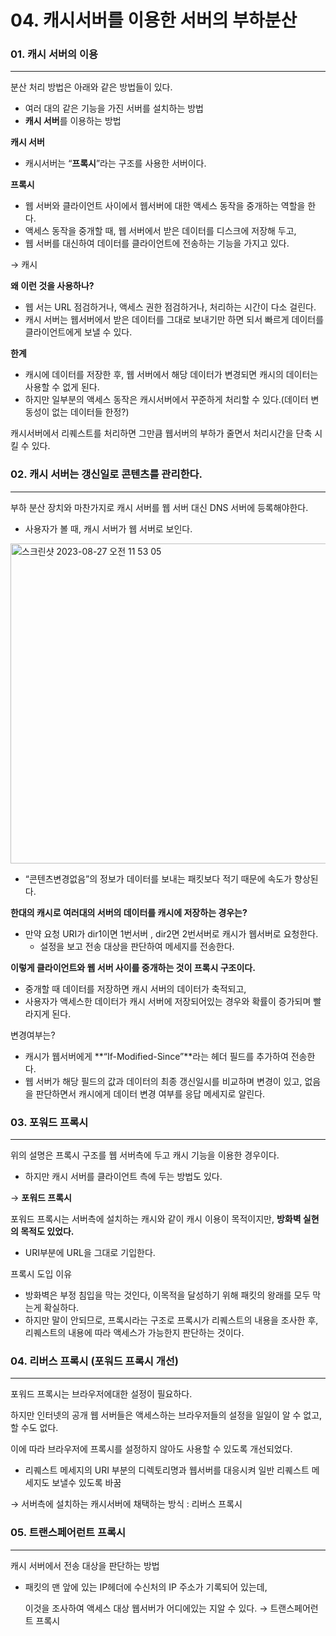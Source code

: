 # 04. 캐시서버를 이용한 서버의 부하분산

### 01. 캐시 서버의 이용

---

분산 처리 방법은 아래와 같은 방법들이 있다.

- 여러 대의 같은 기능을 가진 서버를 설치하는 방법
- **캐시 서버**를 이용하는 방법

**캐시 서버**

- 캐시서버는 “**프록시**”라는 구조를 사용한 서버이다.

**프록시**

- 웹 서버와 클라이언트 사이에서 웹서버에 대한 액세스 동작을 중개하는 역할을 한다.
- 액세스 동작을 중개할 때, 웹 서버에서 받은 데이터를 디스크에 저장해 두고,
- 웹 서버를 대신하여 데이터를 클라이언트에 전송하는 기능을 가지고 있다.

→ 캐시

**왜 이런 것을 사용하나?**

- 웹 서는 URL 점검하거나, 액세스 권한 점검하거나,  처리하는 시간이 다소 걸린다.
- 캐시 서버는 웹서버에서 받은 데이터를 그대로 보내기만 하면 되서 빠르게 데이터를 클라이언트에게 보낼 수 있다.

**한계**

- 캐시에 데이터를 저장한 후, 웹 서버에서 해당 데이터가 변경되면 캐시의 데이터는 사용할 수 없게 된다.
- 하지만 일부분의 액세스 동작은 캐시서버에서 꾸준하게 처리할 수 있다.(데이터 변동성이 없는 데이터들 한정?)

캐시서버에서 리퀘스트를 처리하면 그만큼 웹서버의 부하가 줄면서 처리시간을 단축 시킬 수 있다.

### 02. 캐시 서버는 갱신일로 콘텐츠를 관리한다.

---

부하 분산 장치와 마찬가지로 캐시 서버를 웹 서버 대신 DNS 서버에 등록해야한다.

- 사용자가 볼 때, 캐시 서버가 웹 서버로 보인다.

<img width="512" alt="스크린샷 2023-08-27 오전 11 53 05" src="https://github.com/Dylan-yoon/CS_Network/assets/59204352/c3ba04bd-9716-48e0-ab51-1f542f797a1d">



- “콘텐츠변경없음”의 정보가 데이터를 보내는 패킷보다 적기 때문에 속도가 향상된다.

**한대의 캐시로 여러대의 서버의 데이터를 캐시에 저장하는 경우는?**

- 만약 요청 URI가 dir1이면 1번서버 , dir2면 2번서버로 캐시가 웹서버로 요청한다.
    - 설정을 보고 전송 대상을 판단하여 메세지를 전송한다.

**이렇게 클라이언트와 웹 서버 사이를 중개하는 것이 프록시 구조이다.**

- 중개할 때 데이터를 저장하면 캐시 서버의 데이터가 축적되고,
- 사용자가 액세스한 데이터가 캐시 서버에 저장되어있는 경우와 확률이 증가되며 빨라지게 된다.

변경여부는?

- 캐시가 웹서버에게 **“If-Modified-Since”**라는 헤더 필드를 추가하여 전송한다.
- 웹 서버가 해당 필드의 값과 데이터의 최종 갱신일시를 비교하며 변경이 있고, 없음을 판단하면서 캐시에게 데이터 변경 여부를 응답 메세지로 알린다.

### 03. 포워드 프록시

---

위의 설명은 프록시 구조를 웹 서버측에 두고 캐시 기능을 이용한 경우이다.

- 하지만 캐시 서버를 클라이언트 측에 두는 방법도 있다.

→ **포워드 프록시** 

포워드 프록시는 서버측에 설치하는 캐시와 같이 캐시 이용이 목적이지만, **방화벽 실현의 목적도 있었다.**

- URI부분에 URL을 그대로 기입한다.

프록시 도입 이유

- 방화벽은 부정 침입을 막는 것인다, 이목적을 달성하기 위해 패킷의 왕래를 모두 막는게 확실하다.
- 하지만 말이 안되므로, 프록시라는 구조로 프록시가 리퀘스트의 내용을 조사한 후, 리퀘스트의 내용에 따라 액세스가 가능한지 판단하는 것이다.

### 04. 리버스 프록시 (포워드 프록시 개선)

---

포워드 프록시는 브라우저에대한 설정이 필요하다.

하지만 인터넷의 공개 웹 서버들은 액세스하는 브라우저들의 설정을 일일이 알 수 없고, 할 수도 없다. 

이에 따라 브라우저에 프록시를 설정하지 않아도 사용할 수 있도록 개선되었다.

- 리퀘스트 메세지의 URI 부분의 디렉토리명과 웹서버를 대응시켜 일반 리퀘스트 메세지도 보낼수 있도록 바꿈

→ 서버측에 설치하는 캐시서버에 채택하는 방식 : 리버스 프록시

### 05. 트랜스페어런트 프록시

---

캐시 서버에서 전송 대상을 판단하는 방법 

- 패킷의 맨 앞에 있는 IP헤더에 수신처의 IP 주소가 기록되어 있는데,
    
    이것을 조사하여 액세스 대상 웹서버가 어디에있는 지알 수 있다. → 트랜스페어런트 프록시
